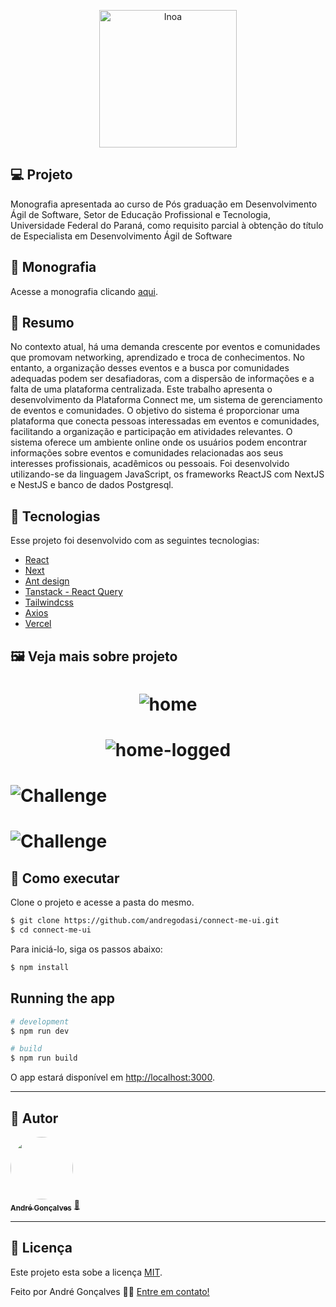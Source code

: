 <p align="center">
  <img alt="Inoa" width="220" src="https://raw.githubusercontent.com/andregodasi/connect-me-ui/3161a801e8b4978b1258cca7eccb013898650fea/src/images/logos/new-logo-connect-me.svg">
</p>

## 💻 Projeto

Monografia apresentada ao curso de Pós graduação em Desenvolvimento Ágil de Software, Setor de Educação Profissional e Tecnologia, Universidade Federal do Paraná, como requisito parcial à obtenção do título de Especialista em Desenvolvimento Ágil de Software


## 📜 Monografia

Acesse a monografia clicando [aqui](https://github.com/andregodasi/connect-me-ui/blob/main/public/doc-connect-me.pdf).


## 📑 Resumo

No contexto atual, há uma demanda crescente por eventos e comunidades que promovam networking, aprendizado e troca de conhecimentos. No entanto, a organização desses eventos e a busca por comunidades adequadas podem ser desafiadoras, com a dispersão de informações e a falta de uma plataforma centralizada. Este trabalho apresenta o desenvolvimento da Plataforma Connect me, um sistema de gerenciamento de eventos e comunidades. O objetivo do sistema é proporcionar uma plataforma que conecta pessoas interessadas em eventos e comunidades, facilitando a organização e participação em atividades relevantes. O sistema oferece um ambiente online onde os usuários podem encontrar informações sobre eventos e comunidades relacionadas aos seus interesses profissionais, acadêmicos ou pessoais. Foi desenvolvido utilizando-se da linguagem JavaScript, os frameworks ReactJS com NextJS e NestJS e banco de dados Postgresql.
 

## 🧪 Tecnologias

Esse projeto foi desenvolvido com as seguintes tecnologias:

- [React](https://react.dev/)
- [Next](https://nextjs.org/)
- [Ant design](https://ant.design/)
- [Tanstack - React Query](https://tanstack.com/)
- [Tailwindcss](https://tailwindcss.com/)
- [Axios](https://axios-http.com/)
- [Vercel](https://vercel.com/)

## 🖼️ Veja mais sobre projeto

<h1 align="center">
    <img alt="home" src="https://github.com/andregodasi/connect-me-ui/blob/main/src/images/screenshots/home-page.png?raw=true" />
</h1>

<h1 align="center">
    <img alt="home-logged" src="https://github.com/andregodasi/connect-me-ui/blob/main/src/images/screenshots/home-logged.png?raw=true" />
</h1>

<h1 align="event">
    <img alt="Challenge" src="https://github.com/andregodasi/connect-me-ui/blob/main/src/images/screenshots/event-details.png?raw=true" />
</h1>

<h1 align="community">
    <img alt="Challenge" src="https://github.com/andregodasi/connect-me-ui/blob/main/src/images/screenshots/community-details.png?raw=true" />
</h1>


## 🚀 Como executar

Clone o projeto e acesse a pasta do mesmo.

```bash
$ git clone https://github.com/andregodasi/connect-me-ui.git
$ cd connect-me-ui
```

Para iniciá-lo, siga os passos abaixo:

```bash
$ npm install
```

## Running the app

```bash
# development
$ npm run dev

# build
$ npm run build
```

O app estará disponível em  [http://localhost:3000](http://localhost:3000).


---

## 🦸 Autor

<a href="https://www.linkedin.com/in/andre-godasi/">
 <img style="border-radius: 50%;" src="https://media.licdn.com/dms/image/C4D03AQGxOMYvdCao3A/profile-displayphoto-shrink_200_200/0/1661188755674?e=1724284800&v=beta&t=9ZeBK2WzsdYpBxjA4RG2TijNkI4d0iKD2HyL7zT9mn4" width="100px;" alt=""/>
 <br />
 <sub><b>André Gonçalves</b></sub></a> <a href="https://www.linkedin.com/in/andre-godasi/" title="André Gonçalves">🚀</a>
 <br />

---

## 📝 Licença

Este projeto esta sobe a licença [MIT](./LICENSE).

Feito por André Gonçalves 👋🏽 [Entre em contato!](https://www.linkedin.com/in/andre-godasi/)
